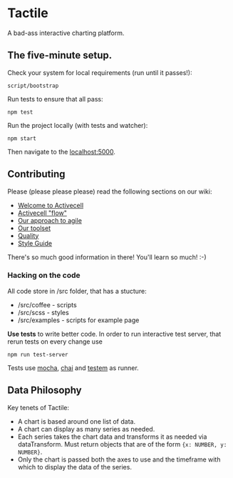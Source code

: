 # Tactile
A bad-ass interactive charting platform.

## The five-minute setup.
Check your system for local requirements (run until it passes!):

    script/bootstrap

Run tests to ensure that all pass:

    npm test

Run the project locally (with tests and watcher):

    npm start

Then navigate to the [localhost:5000](http://localhost:5000).

## Contributing

Please (please please please) read the following sections on our wiki:

* [Welcome to Activecell](https://github.com/activecell/activecell/wiki)
* [Activecell "flow"](https://github.com/activecell/activecell/wiki/flow)
* [Our approach to agile](https://github.com/activecell/activecell/wiki/agile)
* [Our toolset](https://github.com/activecell/activecell/wiki/tools)
* [Quality](https://github.com/activecell/activecell/wiki/Quality)
* [Style Guide](https://launchpad.activecell.com/admin/styleguide)

There's so much good information in there! You'll learn so much! :-)

### Hacking on the code

All code store in /src folder, that has a stucture:

* /src/coffee   - scripts
* /src/scss     - styles
* /src/examples - scripts for example page

**Use tests** to write better code. In order to run interactive test server, that rerun tests on every change use

    npm run test-server

Tests use [mocha](http://visionmedia.github.io/mocha/), [chai](http://chaijs.com/) and [testem](https://github.com/airportyh/testem) as runner.

## Data Philosophy

Key tenets of Tactile:

* A chart is based around one list of data.
* A chart can display as many series as needed.
* Each series takes the chart data and transforms it as needed via dataTransform. Must
  return objects that are of the form `{x: NUMBER, y: NUMBER}`.
* Only the chart is passed both the axes to use and the timeframe with which to display
  the data of the series.

